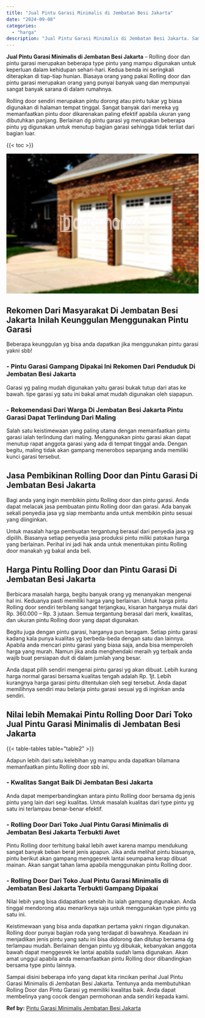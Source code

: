 ```yaml
---
title: "Jual Pintu Garasi Minimalis di Jembatan Besi Jakarta"
date: "2024-09-08"
categories: 
  - "harga"
description: "Jual Pintu Garasi Minimalis di Jembatan Besi Jakarta. Sampai disini beberapa info yang dapat kita rincikan perihal Jual Pintu Garasi Minimalis di Jembatan Be..."
---
```


**Jual Pintu Garasi Minimalis di Jembatan Besi Jakarta** – Rolling door dan pintu garasi merupakan beberapa type pintu yang mampu digunakan untuk keperluan dalam kehidupan sehari-hari. Kedua benda ini seringkali diterapkan di tiap-tiap hunian. Biasaya orang yang pakai Rolling door dan pintu garasi merupakan orang yang punyai banyak uang dan mempunyai sangat banyak sarana di dalam rumahnya.

Rolling door sendiri merupakan pintu dorong atau pintu tukar yg biasa digunakan di halaman tempat tinggal. Sangat banyak dari mereka yg memanfaatkan pintu door dikarenakan paling efektif apabila ukuran yang dibutuhkan panjang. Berlainan dg pintu garasi yg merupakan beberapa pintu yg digunakan untuk menutup bagian garasi sehingga tidak terliat dari bagian luar.

{{< toc >}}

![Jual Pintu Garasi Minimalis di Jembatan Besi Jakarta](/images/pintu-garasi-02.png)

## Rekomen Dari Masyarakat Di Jembatan Besi Jakarta Inilah Keunggulan Menggunakan Pintu Garasi

Beberapa keunggulan yg bisa anda dapatkan jika menggunakan pintu garasi yakni sbb!

### \- Pintu Garasi Gampang Dipakai Ini Rekomen Dari Penduduk Di Jembatan Besi Jakarta

Garasi yg paling mudah digunakan yaitu garasi bukak tutup dari atas ke bawah. tipe garasi yg satu ini bakal amat mudah digunakan oleh siapapun.

### \- Rekomendasi Dari Warga Di Jembatan Besi Jakarta Pintu Garasi Dapat Terlindung Dari Maling

Salah satu keistimewaan yang paling utama dengan memanfaatkan pintu garasi ialah terlindung dari maling. Menggunakan pintu garasi akan dapat menutup rapat anggota garasi yang ada di tempat tinggal anda. Dengan begitu, maling tidak akan gampang menerobos sepanjang anda memiliki kunci garasi tersebut.

## Jasa Pembikinan Rolling Door dan Pintu Garasi Di Jembatan Besi Jakarta

Bagi anda yang ingin membikin pintu Rolling door dan pintu garasi. Anda dapat melacak jasa pembuatan pintu Rolling door dan garasi. Ada banyak sekali penyedia jasa yg siap membantu anda untuk membikin pintu sesuai yang diinginkan.

Untuk masalah harga pembuatan tergantung berasal dari penyedia jasa yg dipilih. Biasanya setiap penyedia jasa produksi pintu miliki patokan harga yang berlainan. Perihal ini jadi hak anda untuk menentukan pintu Rolling door manakah yg bakal anda beli.

## Harga Pintu Rolling Door dan Pintu Garasi Di Jembatan Besi Jakarta

Berbicara masalah harga, begitu banyak orang yg menanyakan mengenai hal ini. Keduanya pasti memiliki harga yang berlainan. Untuk harga pintu Rolling door sendiri terbilang sangat terjangkau, kisaran harganya mulai dari Rp. 360.000 – Rp. 3 jutaan. Semua tergantung berasal dari merk, kwalitas, dan ukuran pintu Rolling door yang dapat digunakan.

Begitu juga dengan pintu garasi, harganya pun beragam. Setiap pintu garasi kadang kala punya kualitas yg berbeda-beda dengan satu dan lainnya. Apabila anda mencari pintu garasi yang biasa saja, anda bisa memperoleh harga yang murah. Namun jika anda menghendaki meraih yg terbaik anda wajib buat persiapan duit di dalam jumlah yang besar.

Anda dapat pilih sendiri mengenai pintu garasi yg akan dibuat. Lebih kurang harga normal garasi bersama kualitas tengah adalah Rp. 1jt. Lebih kurangnya harga garasi pintu ditentukan oleh segi tersebut. Anda dapat memilihnya sendiri mau belanja pintu garasi sesuai yg di inginkan anda sendiri.

## Nilai lebih Memakai Pintu Rolling Door Dari Toko Jual Pintu Garasi Minimalis di Jembatan Besi Jakarta

{{< table-tables table="table2" >}}

Adapun lebih dari satu kelebihan yg mampu anda dapatkan bilamana memanfaatkan pintu Rolling door sbb ini.

### \- Kwalitas Sangat Baik Di Jembatan Besi Jakarta

Anda dapat memperbandingkan antara pintu Rolling door bersama dg jenis pintu yang lain dari segi kualitas. Untuk masalah kualitas dari type pintu yg satu ini terlampau benar-benar efektif.

### \- Rolling Door Dari Toko Jual Pintu Garasi Minimalis di Jembatan Besi Jakarta Terbukti Awet

Pintu Rolling door terhitung bakal lebih awet karena mampu mendukung sangat banyak beban berat jenis apapun. Jika anda melihat pintu biasanya, pintu berikut akan gampang menggesrek lantai seumpama kerap dibuat mainan. Akan sangat tahan lama apabila menggunakan pintu Rolling door.

### \- Rolling Door Dari Toko Jual Pintu Garasi Minimalis di Jembatan Besi Jakarta Terbukti Gampang Dipakai

Nilai lebih yang bisa didapatkan setelah itu ialah gampang digunakan. Anda tinggal mendorong atau menariknya saja untuk menggunakan type pintu yg satu ini.

Keistimewaan yang bisa anda dapatkan pertama yakni ringan digunakan. Rolling door punyai bagian roda yang terdapat di bawahnya. Keadaan ini menjadikan jenis pintu yang satu ini bisa didorong dan ditutup bersama dg terlampau mudah. Berlainan dengan pintu yg dibukak, kebanyakan anggota bawah dapat menggesrek ke lantai apabila sudah lama digunakan. Akan amat unggul apabila anda memanfaatkan pintu Rolling door dibandingkan bersama type pintu lainnya.

Sampai disini beberapa info yang dapat kita rincikan perihal Jual Pintu Garasi Minimalis di Jembatan Besi Jakarta. Tentunya anda membutuhkan Rolling Door dan Pintu Garasi yg memiliki kwalitas baik. Anda dapat membelinya yang cocok dengan permohonan anda sendiri kepada kami.

**Ref by:** [Pintu Garasi Minimalis Jembatan Besi Jakarta](https://id.wikipedia.org/wiki/Pintu)
